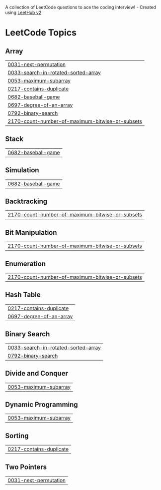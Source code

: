 A collection of LeetCode questions to ace the coding interview! - Created using [LeetHub v2](https://github.com/arunbhardwaj/LeetHub-2.0)
<!---LeetCode Topics Start-->
# LeetCode Topics
## Array
|  |
| ------- |
| [0031-next-permutation](https://github.com/MathimalarS/Leetcode/tree/master/0031-next-permutation) |
| [0033-search-in-rotated-sorted-array](https://github.com/MathimalarS/Leetcode/tree/master/0033-search-in-rotated-sorted-array) |
| [0053-maximum-subarray](https://github.com/MathimalarS/Leetcode/tree/master/0053-maximum-subarray) |
| [0217-contains-duplicate](https://github.com/MathimalarS/Leetcode/tree/master/0217-contains-duplicate) |
| [0682-baseball-game](https://github.com/MathimalarS/Leetcode/tree/master/0682-baseball-game) |
| [0697-degree-of-an-array](https://github.com/MathimalarS/Leetcode/tree/master/0697-degree-of-an-array) |
| [0792-binary-search](https://github.com/MathimalarS/Leetcode/tree/master/0792-binary-search) |
| [2170-count-number-of-maximum-bitwise-or-subsets](https://github.com/MathimalarS/Leetcode/tree/master/2170-count-number-of-maximum-bitwise-or-subsets) |
## Stack
|  |
| ------- |
| [0682-baseball-game](https://github.com/MathimalarS/Leetcode/tree/master/0682-baseball-game) |
## Simulation
|  |
| ------- |
| [0682-baseball-game](https://github.com/MathimalarS/Leetcode/tree/master/0682-baseball-game) |
## Backtracking
|  |
| ------- |
| [2170-count-number-of-maximum-bitwise-or-subsets](https://github.com/MathimalarS/Leetcode/tree/master/2170-count-number-of-maximum-bitwise-or-subsets) |
## Bit Manipulation
|  |
| ------- |
| [2170-count-number-of-maximum-bitwise-or-subsets](https://github.com/MathimalarS/Leetcode/tree/master/2170-count-number-of-maximum-bitwise-or-subsets) |
## Enumeration
|  |
| ------- |
| [2170-count-number-of-maximum-bitwise-or-subsets](https://github.com/MathimalarS/Leetcode/tree/master/2170-count-number-of-maximum-bitwise-or-subsets) |
## Hash Table
|  |
| ------- |
| [0217-contains-duplicate](https://github.com/MathimalarS/Leetcode/tree/master/0217-contains-duplicate) |
| [0697-degree-of-an-array](https://github.com/MathimalarS/Leetcode/tree/master/0697-degree-of-an-array) |
## Binary Search
|  |
| ------- |
| [0033-search-in-rotated-sorted-array](https://github.com/MathimalarS/Leetcode/tree/master/0033-search-in-rotated-sorted-array) |
| [0792-binary-search](https://github.com/MathimalarS/Leetcode/tree/master/0792-binary-search) |
## Divide and Conquer
|  |
| ------- |
| [0053-maximum-subarray](https://github.com/MathimalarS/Leetcode/tree/master/0053-maximum-subarray) |
## Dynamic Programming
|  |
| ------- |
| [0053-maximum-subarray](https://github.com/MathimalarS/Leetcode/tree/master/0053-maximum-subarray) |
## Sorting
|  |
| ------- |
| [0217-contains-duplicate](https://github.com/MathimalarS/Leetcode/tree/master/0217-contains-duplicate) |
## Two Pointers
|  |
| ------- |
| [0031-next-permutation](https://github.com/MathimalarS/Leetcode/tree/master/0031-next-permutation) |
<!---LeetCode Topics End-->
